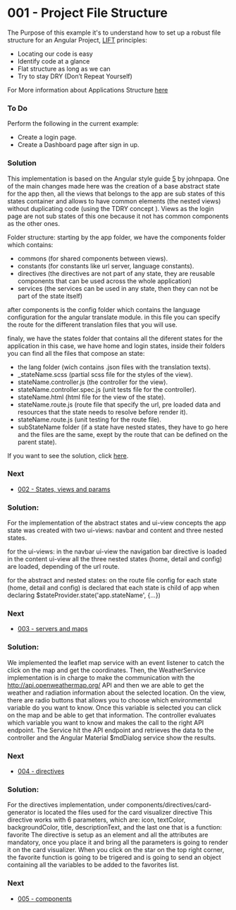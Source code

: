 # 001 - Project File Structure

The Purpose of this example it's to understand how to set up a robust file structure for an Angular Project, [LIFT][1] principles:

* Locating our code is easy
* Identify code at a glance
* Flat structure as long as we can
* Try to stay DRY (Don’t Repeat Yourself)

For More information about Applications Structure [here][2]

### To Do
Perform the following in the current example:
* Create a login page.
* Create a Dashboard page after sign in up.

### Solution

This implementation is based on the Angular style guide [5] by johnpapa.
One of the main changes made here was the creation of a base abstract state for the app
then, all the views that belongs to the app are sub states of this states
container and allows to have common elements (the nested views) without 
duplicating code (using the TDRY concept ). Views as the login page are
not sub states of this one because it not has common components as the other ones.
 

Folder structure:
starting by the app folder, we have the components folder which contains:
  - commons (for shared components between views).
  - constants (for constants like url server, language constants).
  - directives (the directives are not part of any state, they are reusable components that can be used across the whole application)
  - services (the services can be used in any state, then they can not be part of the state itself)
  
after components is the config folder which contains the language configuration for the angular translate module.
in this file you can specify the route for the different translation files that you will use.

finaly, we have the states folder that contains all the diferent states for the application
in this case, we have home and login states, inside their folders you can find all the files that compose an state:
  - the lang folder (wich contains .json files with the translation texts).
  - _stateName.scss (partial scss file for the styles of the view).
  - stateName.controller.js (the controller for the view).
  - stateName.controller.spec.js (unit tests file for the controller).
  - stateName.html (html file for the view of the state).
  - stateName.route.js (route file that specify the url, pre loaded data and resources that the state needs to resolve before render it).
  - stateName.route.js (unit testing for the route file).
  - subStateName folder (if a state have nested states, they have to go here and the files are the same, exept by the route that can be defined on the parent state).
  

If you want to see the solution, click [here][3].

### Next
* [002 - States, views and params][4]

### Solution: 
For the implementation of the abstract states and ui-view concepts the app state was created with two ui-views: navbar and content
and three nested states.

for the ui-views:
 in the navbar ui-view the navigation bar directive is loaded 
  in the content ui-view all the three nested states (home, detail and config) are loaded, depending of the url route.
  
for the abstract and nested states:
  on the route file config for each state (home, detail and config) is declared that each state is child of app when declaring $stateProvider.state('app.stateName', {...})
  

### Next
* [003 - servers and maps][6]

### Solution: 
We implemented the leaflet map service with an event listener to catch the click on the map and get the coordinates.
Then, the WeatherService implementation is in charge to make the communication with the http://api.openweathermap.org/ API and then we are able to get the weather and radiation information about
the selected location.
On the view, there are radio buttons that allows you to choose which environmental variable do you want to know.
Once this variable is selected you can click on the map and be able to get that information.
The controller evaluates which variable you want to know and makes the call to the right API endpoint.
The Service hit the API endpoint and retrieves the data to the controller and the Angular Material $mdDialog service show the results.
 
### Next
* [004 - directives][7] 

### Solution:
For the directives implementation, under components/directives/card-generator is located the files used for the card visualizer directive
This directive works with 6 parameters, which are: icon, textColor, backgroundColor, title, descriptionText, and the last one that is a function: favorite
The directive is setup as an element and all the attributes are mandatory, once you place it and bring all the parameters
is going to render it on the card visualizer.
When you click on the star on the top right corner, the favorite function is going to be trigered and is going to send an object containing
all the variables to be added to the favorites list.

### Next
* [005 - components][8]

 [1]: http://bguiz.github.io/js-standards/angularjs/application-structure-lift-principle/
 [2]: https://github.com/johnpapa/angular-styleguide/blob/master/a1/README.md#style-y150
 [3]: https://github.com/talosdigital/u-angularjs/tree/solved/001-projec-file-structure/001-project-file-structure#solution
 [4]: https://github.com/talosdigital/u-angularjs/tree/master/002-routing-params-views
 [5]: https://github.com/johnpapa/angular-styleguide/blob/master/a1/README.md
 [6]: https://github.com/talosdigital/u-angularjs/blob/master/003-servers-and-maps/README.md
 [7]: https://github.com/talosdigital/u-angularjs/blob/master/004-directives/README.md
 [8]: https://github.com/talosdigital/u-angularjs/blob/master/005-components/README.md